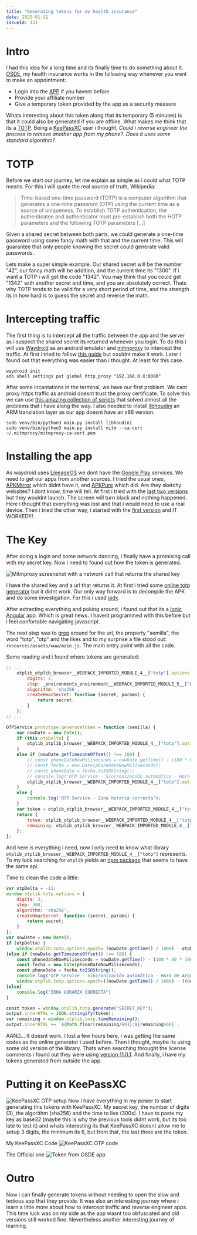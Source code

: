 ```yaml
---
title: "Generating tokens for my health insurance"
date: 2025-01-31
issueId: 131
---
```


# Intro
I had this idea for a long time and its finally time to do something about it. [OSDE](https://www.osde.com.ar/), my health insurance works in the following way whenever you want to make an appointment:

- Login into the [APP](https://www.osde.com.ar/descargar-app-osde) if you havent before.
- Provide your affiliate number
- Give a temporary token provided by the app as a security measure

Whats interesting about this token along that its temporary (5 minutes) is that it could also be generated if you are offline. What makes me think that its a [TOTP](https://en.wikipedia.org/wiki/Time-based_one-time_password). Being a [KeePassXC](https://keepassxc.org/) user i thought, _Could i reverse engineer the process to remove another app from my phone?_. _Does it uses some standard algorithm?_.

# TOTP
Before we start our journey, let me explain as simple as i could what TOTP means. For this i will quote the real source of truth, Wikipedia:

> Time-based one-time password (TOTP) is a computer algorithm that generates a one-time password (OTP) using the current time as a source of uniqueness.
> To establish TOTP authentication, the authenticatee and authenticator must pre-establish both the HOTP parameters and the following TOTP parameters [...]

Given a shared secret between both parts, we could generate a one-time password using some fancy math with that and the current time. This will guarantee that only people knowing the secret could generate valid passwords.

Lets make a super simple example. Our shared secret will be the number "42", our fancy math will be addition, and the current time its "1300". If i want a TOTP i will get the code "1342". You may think that you could get "1342" with another secret and time, and you are absolutely correct. Thats why TOTP tends to be valid for a very short period of time, and the strength its in how hard is to guess the secret and reverse the math.

# Intercepting traffic
The first thing is to intercept all the traffic between the app and the server as i suspect the shared secret its returned whenever you login. To do this i will use [Waydroid](https://waydro.id/) as an android emulator and [mitmproxy](https://mitmproxy.org/) to intercept the traffic. At first i tried to follow [this guide](https://github.com/ddxv/mobile-network-traffic) but couldnt make it work. Later i found out that everything was easier than i thought. At least for this case.

```
waydroid init
adb shell settings put global http_proxy "192.168.0.X:8080"
```

After some incantations in the terminal, we have our first problem. We cant proxy https traffic as android doesnt trust the proxy certificate. To solve this we can use [this amazing collection of scripts](https://github.com/casualsnek/waydroid_script) that solved almost all the problems that i have along the way. I also needed to install [libhoudini](https://github.com/Rprop/libhoudini) an ARM translation layer as our app doesnt have an x86 version.

```
sudo venv/bin/python3 main.py install libhoudini
sudo venv/bin/python3 main.py install mitm --ca-cert ~/.mitmproxy/mitmproxy-ca-cert.pem
```

# Installing the app
As waydroid uses [LineageOS](https://lineageos.org/) we dont have the [Google Play](https://play.google.com/store/apps?hl=en-us) services. We need to get our apps from another sources. I tried the usual ones, [APKMirror](https://www.apkmirror.com/) which didnt have it, and [APKPure](https://apkpure.com/) which did. Are they sketchy websites? I dont know, time will tell. At first i tried with the [last two versions](https://apkpure.com/osde/ar.com.osde.ads/versions) but they wouldnt launch. The screen will turn black and nothing happened. Here i thought that everything was lost and that i would need to use a real device. Then i tried the other way, i started with the [first version](https://apkpure.com/osde/ar.com.osde.ads/download/1.6.0) and IT WORKED!!!.

# The Key
After doing a login and some network dancing, i finally have a promising call with my secret key. Now i need to found out how the token is generated.

![Mitmproxy screenshot with a network call that returns the shared key](/static/imgs/osde-otp/key.png)

I have the shared key and a url that returns it. At first i tried some [online totp generator](https://totp.danhersam.com/) but it didnt work. Our only way forward is to decompile the APK and do some investigation. For this i used [jadx](https://github.com/skylot/jadx).

After extracting everything and poking around, i found out that its a [Ionic Angular](https://ionicframework.com/docs/angular/overview) app. Which is great news. I havent programmed with this before but i feel confortable navigating javascript.

The next step was to [grep](https://github.com/BurntSushi/ripgrep) around for the url, the property "semilla", the word "totp", "otp" and the likes and to my surprise a file stood out: `resources/assets/www/main.js`. The main entry point with all the code.

Some reading and i found where tokens are generated:
```js
// ...
    otplib_otplib_browser__WEBPACK_IMPORTED_MODULE_4__["totp"].options = {
        digits: 3,
        step: _environments_environment__WEBPACK_IMPORTED_MODULE_5__["ENV"].OTP_TIEMPO_VALIDO,
        algorithm: 'sha256',
        createHmacSecret: function (secret, params) {
            return secret;
        }
    };
// ...

OTPService.prototype.generateToken = function (semilla) {
    var nowDate = new Date();
    if (this.otpDelta) {
        otplib_otplib_browser__WEBPACK_IMPORTED_MODULE_4__["totp"].options = tslib__WEBPACK_IMPORTED_MODULE_0__["__assign"]({}, otplib_otplib_browser__WEBPACK_IMPORTED_MODULE_4__["totp"].options, { epoch: (nowDate.getTime() / 1000) - this.otpDelta });
    }
    else if (nowDate.getTimezoneOffset() !== 180) {
        // const phoneDateNowMiliseconds = nowDate.getTime() - (180 * 60 * 1000)
        // const fecha = new Date(phoneDateNowMiliseconds);
        // const phoneDate = fecha.toISOString();
        // console.log('OTP Service - Sincronización automática - Hora de Argentina segun la zona horaria del dispositivo: ', phoneDate);
        otplib_otplib_browser__WEBPACK_IMPORTED_MODULE_4__["totp"].options = tslib__WEBPACK_IMPORTED_MODULE_0__["__assign"]({}, otplib_otplib_browser__WEBPACK_IMPORTED_MODULE_4__["totp"].options, { epoch: ((nowDate.getTime() / 1000) - ((nowDate.getTimezoneOffset() - 180) * 60)) });
    }
    else {
        console.log('OTP Service - Zona horaria correcta');
    }
    var token = otplib_otplib_browser__WEBPACK_IMPORTED_MODULE_4__["totp"].generate(semilla);
    return {
        token: otplib_otplib_browser__WEBPACK_IMPORTED_MODULE_4__["totp"].generate(semilla),
        remaining: otplib_otplib_browser__WEBPACK_IMPORTED_MODULE_4__["totp"].timeRemaining()
    };
};
```

And here is everything i need, now i only need to know what library `otplib_otplib_browser__WEBPACK_IMPORTED_MODULE_4__["totp"]` represents. To my luck searching for `otplib` yields an [npm package](https://www.npmjs.com/package/otplib) that seems to have the same api.

Time to clean the code a little:
```js
var otpDelta = -11;
window.otplib.totp.options = {
    digits: 3,
    step: 300,
    algorithm: 'sha256',
    createHmacSecret: function (secret, params) {
        return secret;
    }
};
var nowDate = new Date();
if (otpDelta) {
    window.otplib.totp.options.epoch= (nowDate.getTime() / 1000) - otpDelta;
}else if (nowDate.getTimezoneOffset() !== 180) {
    const phoneDateNowMiliseconds = nowDate.getTime() - (180 * 60 * 1000)
    const fecha = new Date(phoneDateNowMiliseconds);
    const phoneDate = fecha.toISOString();
    console.log('OTP Service - Sincronización automática - Hora de Argentina segun la zona horaria del dispositivo: ', phoneDate);
    window.otplib.totp.options.epoch=((nowDate.getTime() / 1000) - ((nowDate.getTimezoneOffset() - 180) * 60));
}else{
    console.log("ZONA HORARIA CORRECTA")
}

const token = window.otplib.totp.generate("SECRET_KEY");
output.innerHTML = JSON.stringify(token);
var remaining = window.otplib.totp.timeRemaining();
output.innerHTML += `${Math.floor(remaining/60)}:${remaining%60}`; 
```

AAND... It doesnt work. I lost a few hours here, i was getting the same codes as the online generator i used before. Then i thought, maybe its using some old version of the library. Thats when searching throught the license comments i found out they were using [version 11.0.1](https://www.npmjs.com/package/otplib/v/11.0.1). And finally, i have my tokens generated from outside the app.

# Putting it on KeePassXC
![KeePassXC OTP setup](/static/imgs/osde-otp/otp_setup.png)
Now i have everything in my power to start generating this tokens with KeePassXC. My secret key, the number of digits (3), the algorithm (sha256) and the time to live (300s). I have to paste my key as base32 (maybe this is why the previous tools didnt work, but its too late to test it) and whats interesting its that KeePassXC doesnt allow me to setup 3 digits, the minimum its 6, but from that, the last three are the token.

My KeePassXC Code
![KeePassXC OTP code](/static/imgs/osde-otp/otp_code.png)

The Official one
![Token from OSDE app](/static/imgs/osde-otp/app_otp.jpg)

# Outro
Now i can finally generate tokens without needing to open the slow and tedious app that they provide. It was also an interesting journey where i learn a little more about how to intercept traffic and reverse engineer apps. This time luck was on my side as the app wasnt too obfuscated and old versions still worked fine. Nevertheless another interesting journey of learning.
